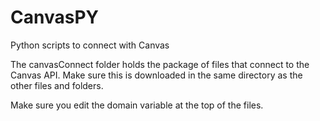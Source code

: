 # CanvasPY
Python scripts to connect with Canvas

The canvasConnect folder holds the package of files that connect to the Canvas API. Make sure this is downloaded in the same directory as the other files and folders.

Make sure you edit the domain variable at the top of the files.
